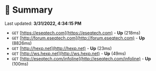 # 📖 Summary
Last updated: **3/31/2022, 4:34:15 PM**

- `GET` [https://eseqtech.com](https://eseqtech.com) - **Up** (218ms)
- `GET` [http://forum.eseqtech.com](http://forum.eseqtech.com) - **Up** (8826ms)
- `GET` [http://hexp.net](http://hexp.net) - **Up** (23ms)
- `GET` [http://ws.hexp.net](http://ws.hexp.net) - **Up** (49ms)
- `GET` [http://eseqtech.com/infoline](http://eseqtech.com/infoline) - **Up** (100ms)
